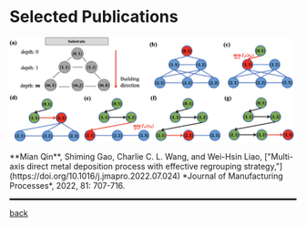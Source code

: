 

# Selected Publications   


<img src="assets/img/multi-axis.jpg" alt="drawing" width="500"/> 
<p>**Mian Qin**, Shiming Gao, Charlie C. L. Wang, and Wei-Hsin Liao, ["Multi-axis direct metal deposition process with effective regrouping strategy,"](https://doi.org/10.1016/j.jmapro.2022.07.024) *Journal of Manufacturing Processes*, 2022, 81: 707-716.

<hr style="border:1px solid black">   






[back](./)
